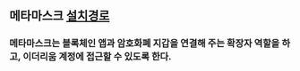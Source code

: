 ## 메타마스크 [설치경로](https://metamask.io/)

### 메타마스크는 블록체인 앱과 암호화폐 지갑을 연결해 주는 확장자 역할을 하고,          이더리움 계정에 접근할 수 있도록 한다.
